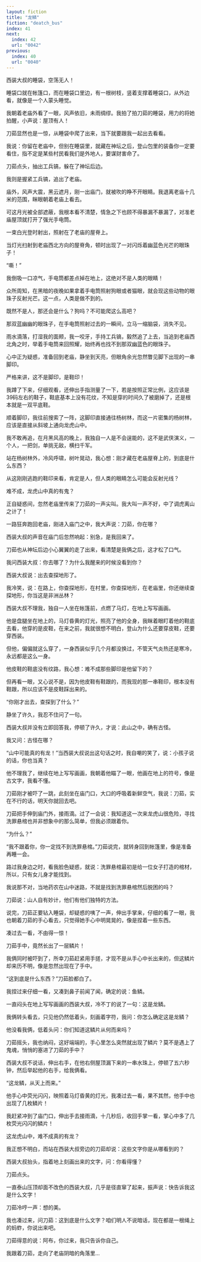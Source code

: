 ```yaml
---
layout: fiction
title: "龙鳞"
fiction: "deatch_bus"
index: 41
next:
  index: 42
  url: "0042"
previous:
  index: 40
  url: "0040"
---
```

西装大叔的睡袋，空荡无人！

睡袋口就在帐篷口，而在睡袋口里边，有一根树枝，竖着支撑着睡袋口，从外边看，就像是一个人蒙头睡觉。

我朝着老庙外看了一眼，风声依旧，未雨绸缪。我拍了拍刀茹的睡袋，用力的将她拍醒，小声说：屋顶有人！

刀茹显然也是一惊，从睡袋中爬了出来，当下就要跟我一起出去看看。

我说：你留在老庙中，但别在睡袋里，就藏在神坛之后，登山包里的装备你一定要看住，指不定是某些村民看我们是外地人，要谋财害命了。

刀茹点头，抽出工兵镐，躲在了神坛后边。

我则是握紧工兵镐，追出了老庙。

庙外，风声大震，黑云遮月，刚一出庙门，就被吹的睁不开眼睛。我退离老庙十几米的范围，眯眼朝着老庙上看去。

可这月光被全部遮蔽，我根本看不清楚，情急之下也顾不得暴漏不暴漏了，对准老庙屋顶就打开了强光手电筒。

一束白光登时射出，照射在了老庙的屋脊上。

当灯光扫射到老庙西北方向的屋脊角，顿时出现了一对闪烁着幽蓝色光芒的眼珠子！

“嘶！”

我倒吸一口凉气，手电筒都差点掉在地上，这绝对不是人类的眼睛！

众所周知，在黑暗的夜晚如果拿着手电筒照射狗眼或者猫眼，就会现这些动物的眼珠子反射光芒。这一点，人类是做不到的。

既然不是人，那还会是什么？狗吗？不可能爬这么高吧？

那双蓝幽幽的眼珠子，在手电筒照射过去的一瞬间，立马一缩脑袋，消失不见。

雨水滴落，打湿我的面颊，我一咬牙，手持工兵镐，毅然追了上去，当追到老庙西北角之时，举着手电筒来回照耀，始终再也找不到那双幽蓝色的眼珠子。

心中正为疑惑，准备回到老庙，静坐到天亮，但眼角余光忽然瞥见脚下出现的一串脚印。

严格来讲，这不是脚印，是鞋印！

我蹲了下来，仔细观看，还伸出手指测量了一下，若是按照正常比例，这应该是39码左右的鞋子，鞋底基本上没有花纹，不知是穿的时间久了被磨掉了，还是根本就是一双平底鞋。

顺着脚印，我往前搜索了一阵，这脚印直接通往杨树林，而这一片密集的杨树林，应该是直接从斜坡上通向龙虎山中。

我不敢再追，在月黑风高的晚上，我独自一人是不会逞能的，这不是武侠演义，一个人，一把剑，单挑无敌，横扫千军。

站在杨树林外，冷风呼啸，树叶晃动，我心想：刚才藏在老庙屋脊上的，到底是什么东西？

从这刚刚逃跑的鞋印来看，肯定是人，但人类的眼睛怎么可能会反射光线？

难不成，龙虎山中真的有鬼？

正自疑惑间，忽然老庙里传来了刀茹的一声尖叫。我大叫一声不好，中了调虎离山之计了！

一路狂奔跑回老庙，刚进入庙门之中，我大声说：刀茹，你在哪？

西装大叔的声音在庙门后忽然响起：别急，是我回来了。

刀茹也从神坛后边小心翼翼的走了出来，看清楚是我俩之后，这才松了口气。

我问西装大叔：你去哪了？为什么我醒来的时候没看到你？

西装大叔说：出去查探地形了。

我冷笑，说：在路上，你查探地形，在村里，你查探地形，在老庙里，你还继续查探地形，你当这是非洲丛林？

西装大叔不理我，独自一人坐在帐篷前，点燃了马灯，在地上写写画画。

他是盘腿坐在地上的，马灯昏黄的灯光，照亮了他的全身，我眯着眼盯着他的鞋底去看，他穿的是皮鞋，在来之前，我就很想不明白，登山为什么还要穿皮鞋，还要穿西装。

但他，偏偏就这么穿了，一身西装似乎几个月都没换过，不管天气炎热还是寒冷，永远都是这么一身。

他皮鞋的鞋底没有纹路，我心想：难不成那些脚印是他留下的？

但再看一眼，又心说不是，因为他皮鞋有鞋跟的，而我现的那一串鞋印，根本没有鞋跟，所以应该不是皮鞋踩出来的。

“你刚才出去，查探到了什么？”

静坐了许久，我忍不住问了一句。

西装大叔并没有立即回答我，停顿了许久，才说：此山之中，确有古怪。

我又问：古怪在哪？

“山中可能真的有龙！”当西装大叔说出这句话之时，我自嘲的笑了，说：小孩子说的话，你也当真？

他不理我了，继续在地上写写画画，我朝着他瞄了一眼，他画在地上的符号，像是古文字，我看不懂。

刀茹刚才被吓了一跳，此刻坐在庙门口，大口的呼吸着新鲜空气，我说：刀茹，实在不行的话，明天你就回去吧。

刀茹把手伸到庙门外，接雨滴。过了一会说：我知道这一次来龙虎山很危险，寻找洗罪悬棺也并非想象中的那么简单，但我必须跟着你。

“为什么？”

“我不跟着你，你一定找不到洗罪悬棺。”刀茹说完，就转身回到帐篷里，像是准备再睡一会。

路过我身边之时，看我脸色疑惑，就说：洗罪悬棺最初是给一位女子打造的棺材，所以，只有女儿身才能找到。

我说那不对，当地药农在山中迷路，不就是找到洗罪悬棺然后脱困的吗？

刀茹说：山人自有妙计，他们有他们独特的方法。

说完，刀茹正要钻入睡袋，却疑惑的咦了一声，伸出手掌来，仔细的看了一眼，我也朝着刀茹的手心看去，只觉得她手心中明晃晃的，像是捏着一些东西。

凑过去一看，不由得一惊！

刀茹手中，竟然长出了一层鳞片！

我俩同时被吓到了，所幸刀茹赶紧用手搓，才现不是从手心中长出来的，但这鳞片却来历不明，像是忽然出现在了手中。

“这到底是什么东西？”刀茹脸都白了。

我捏过来仔细一看，又凑到鼻子前闻了闻，确定的说：鱼鳞。

一直闷头在地上写写画画的西装大叔，冷不丁的说了一句：这是龙鳞。

我俩转头看去，只见他仍然低着头，刻画着字符，我问：你怎么确定这是龙鳞？

他没看我俩，低着头问：你们知道这鳞片从何而来吗？

刀茹摇头，我也纳闷，这好端端的，手心里怎么突然就出现了鳞片？莫不是遇上了鬼魂，悄悄的塞进了刀茹的手中？

西装大叔不说话，伸出右手，在他右侧屋顶漏下来的一串水珠上，停顿了五六秒钟，然后举起他的右手，给我俩看。

“这龙鳞，从天上而来。”

他手心中荧光闪闪，映照着马灯昏黄的灯光，我凑过去一看，果不其然，他手中也出现了几枚鳞片！

我赶紧冲到了庙门口，伸出手去接雨滴，十几秒后，收回手掌一看，掌心中多了几枚荧光闪闪的鳞片！

这龙虎山中，难不成真的有龙？

我正想不明白，而站在西装大叔旁边的刀茹却说：这些文字你是从哪看到的？

西装大叔抬头，指着地上刻画出来的文字，问：你看得懂？

刀茹点头。

一直泰山压顶却面不改色的西装大叔，几乎是径直窜了起来，振声说：快告诉我这是什么文字！

刀茹冷哼一声：想的美。

我也凑过来，问刀茹：这到底是什么文字？咱们明人不说暗话，现在都是一根绳上的蚂蚱，你说出来吧。

刀茹得意的说：阿布，你过来，我只告诉你自己。

我跟着刀茹，走向了老庙阴暗的角落里...